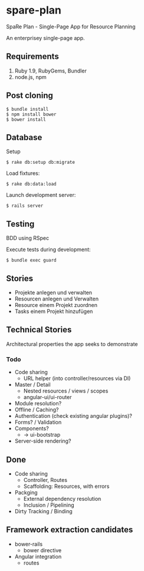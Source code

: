 # spare-plan

SpaRe Plan - Single-Page App for Resource Planning

An enterprisey single-page app.

## Requirements

1. Ruby 1.9, RubyGems, Bundler
2. node.js, npm

## Post cloning

    $ bundle install
    $ npm install bower
    $ bower install

## Database

Setup

    $ rake db:setup db:migrate

Load fixtures:

    $ rake db:data:load

Launch development server:

    $ rails server

## Testing

BDD using RSpec

Execute tests during development:

    $ bundle exec guard

## Stories

* Projekte anlegen und verwalten
* Resourcen anlegen und Verwalten
* Resource einem Projekt zuordnen
* Tasks einem Projekt hinzufügen

## Technical Stories

Architectural properties the app seeks to demonstrate

### Todo

* Code sharing
  * URL helper (into controller/resources via DI)
* Master / Detail
  * Nested resources / views / scopes
  * angular-ui/ui-router
* Module resolution?
* Offline / Caching?
* Authentication (check existing angular plugins)?
* Forms? / Validation
* Components?
  * -> ui-bootstrap
* Server-side rendering?

## Done

* Code sharing
  * Controller, Routes
  * Scaffolding: Resources, with errors
* Packging
  * External dependency resolution
  * Inclusion / Pipelining
* Dirty Tracking / Binding

## Framework extraction candidates

* bower-rails
  * bower directive
* Angular integration
  * routes
